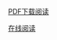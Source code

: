 [PDF下载阅读](https://raw.githubusercontent.com/CoderAngle/machine-learing-code/master/1-numpy-learning/numpy.pdf)

[在线阅读](http://htmlpreview.github.io/?https://github.com/CoderAngle/machine-learing-code/blob/master/1-numpy-learning/numpy.html)

